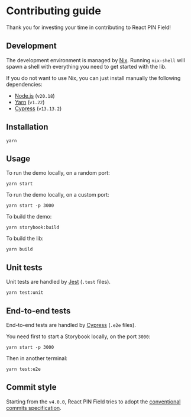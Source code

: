 # Contributing guide

Thank you for investing your time in contributing to React PIN Field!

## Development

The development environment is managed by [Nix](https://nixos.org/download.html).
Running `nix-shell` will spawn a shell with everything you need to get started with the lib.

If you do not want to use Nix, you can just install manually the following dependencies:

- [Node.js](https://nodejs.org/en) (`v20.18`)
- [Yarn](https://yarnpkg.com/) (`v1.22`)
- [Cypress](https://www.cypress.io/) (`v13.13.2`)

## Installation

```
yarn
```

## Usage

To run the demo locally, on a random port:

```
yarn start
```

To run the demo locally, on a custom port:

```
yarn start -p 3000
```

To build the demo:

```
yarn storybook:build
```

To build the lib:

```
yarn build
```

## Unit tests

Unit tests are handled by [Jest](https://jestjs.io/) (`.test` files).

```
yarn test:unit
```

## End-to-end tests

End-to-end tests are handled by [Cypress](https://www.cypress.io) (`.e2e` files).

You need first to start a Storybook locally, on the port `3000`:

```
yarn start -p 3000
```

Then in another terminal:

```
yarn test:e2e
```

## Commit style

Starting from the `v4.0.0`, React PIN Field tries to adopt the [conventional commits specification](https://github.com/conventional-commits/conventionalcommits.org).
